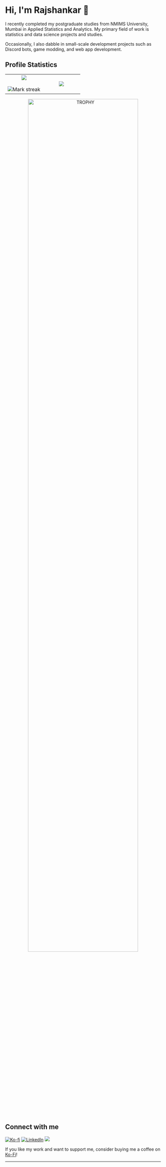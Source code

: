 
# Hi, I'm Rajshankar 👋

I recently completed my postgraduate studies from NMIMS University, Mumbai in Applied Statistics and Analytics. My primary field of work is statistics and data science projects and studies. 

Occasionally, I also dabble in small-scale development projects such as Discord bots, game modding, and web app development.

## Profile Statistics

<!--- stats & Trophy (start) -->
<p align="center">
  <!--- stats (start) -->
<table align="center">
<tr border="none">
<td width="50%" align="center">
  
  <img  align="center"  src="https://github-readme-stats.vercel.app/api?username=rajshankarm1213&theme=dark&show_icons=true&count_private=true" />
  <br></br>
  <img  title="🔥 Get streak stats for your profile at git.io/streak-stats" alt="Mark streak" src="https://github-readme-streak-stats.herokuapp.com/?user=rajshankarm1213&theme=dark&hide_border=false" /> 
</td>

<td width="50%" align="center">

  <img  align="center"  src="https://github-readme-stats.anuraghazra1.vercel.app/api/top-langs/?username=rajshankarm1213&theme=dark&hide_border=false&no-bg=true&no-frame=true&langs_count=10"/>
  
  </td>
</tr>
</table>
<!--- stats (end) -->

<!--- trophy (start) -->
<div align=center>
  <a href="https://github.com/ryo-ma/github-profile-trophy" title="Go to Source">
      <img align="center" width=84% src="https://github-profile-trophy.vercel.app/?username=rajshankarm1213&theme=radical&row=1&column=7&margin-h=15&margin-w=5&no-bg=true" alt="TROPHY" />
    </a>
</div>
<!--- trophy (start) -->


</p>        
<!--- stats (end) -->

## Connect with me

[![Ko-fi](https://img.shields.io/badge/Ko--fi-Support%20Me-red?style=flat-square&logo=ko-fi)](https://ko-fi.com/rajshankar#) [![LinkedIn](https://img.shields.io/badge/LinkedIn-Connect-blue?style=flat-square&logo=linkedin)](https://www.linkedin.com/in/rajshankarm) ![](https://komarev.com/ghpvc/?username=rajshankarm1213)

If you like my work and want to support me, consider buying me a coffee on [Ko-Fi](https://ko-fi.com/rajshankar)!

---



<!--profile visit count-->
<div align="center">
  

  
</div>
